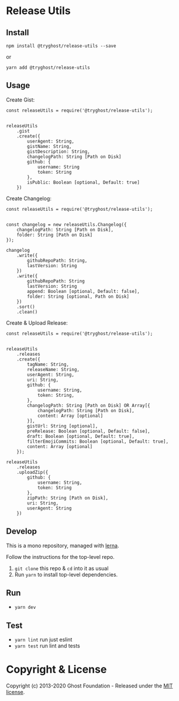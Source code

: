 # Release Utils

## Install

`npm install @tryghost/release-utils --save`

or

`yarn add @tryghost/release-utils`


## Usage

Create Gist:

```
const releaseUtils = require('@tryghost/release-utils');


releaseUtils
    .gist
    .create({
        userAgent: String,
        gistName: String,
        gistDescription: String,
        changelogPath: String [Path on Disk]
        github: {
            username: String
            token: String
        },
        isPublic: Boolean [optional, Default: true]
    })
```

Create Changelog:

```
const releaseUtils = require('@tryghost/release-utils');


const changelog = new releaseUtils.Changelog({
    changelogPath: String [Path on Disk],
    folder: String [Path on Disk]
});

changelog
    .write({
        githubRepoPath: String,
        lastVersion: String
    })
    .write({
        githubRepoPath: String
        lastVersion: String
        append: Boolean [optional, Default: false],
        folder: String [optional, Path on Disk]
    })
    .sort()
    .clean()
```

Create & Upload Release:

```
const releaseUtils = require('@tryghost/release-utils');


releaseUtils
    .releases
    .create({
        tagName: String,
        releaseName: String,
        userAgent: String,
        uri: String,
        github: {
            username: String,
            token: String,
        },
        changelogPath: String [Path on Disk] OR Array[{
            changelogPath: String [Path on Disk],
            content: Array [optional]
        }],
        gistUrl: String [optional],
        preRelease: Boolean [optional, Default: false],
        draft: Boolean [optional, Default: true],
        filterEmojiCommits: Boolean [optional, Default: true],
        content: Array [optional]
    });

releaseUtils
    .releases
    .uploadZip({
        github: {
            username: String,
            token: String
        },
        zipPath: String [Path on Disk],
        uri: String,
        userAgent: String
    })
```


## Develop

This is a mono repository, managed with [lerna](https://lernajs.io/).

Follow the instructions for the top-level repo.
1. `git clone` this repo & `cd` into it as usual
2. Run `yarn` to install top-level dependencies.


## Run

- `yarn dev`


## Test

- `yarn lint` run just eslint
- `yarn test` run lint and tests




# Copyright & License

Copyright (c) 2013-2020 Ghost Foundation - Released under the [MIT license](LICENSE).
